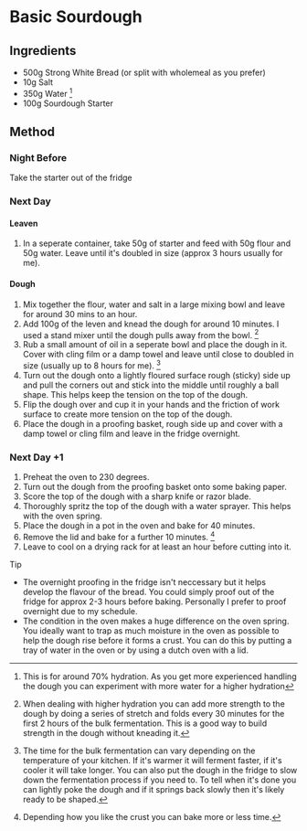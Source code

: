 # Basic Sourdough

## Ingredients
* 500g Strong White Bread (or split with wholemeal as you prefer)
* 10g Salt
* 350g Water [^1]
* 100g Sourdough Starter

## Method

### Night Before
Take the starter out of the fridge

### Next Day
#### Leaven
1. In a seperate container, take 50g of starter and feed with 50g flour and 50g water. Leave until it's doubled in size (approx 3 hours usually for me). 

#### Dough
1. Mix together the flour, water and salt in a large mixing bowl and leave for around 30 mins to an hour.
2. Add 100g of the leven and knead the dough for around 10 minutes. I used a stand mixer until the dough pulls away from the bowl. [^2]
3. Rub a small amount of oil in a seperate bowl and place the dough in it. Cover with cling film or a damp towel and leave until close to doubled in size (usually up to 8 hours for me). [^3]
4. Turn out the dough onto a lightly floured surface rough (sticky) side up and pull the corners out and stick into the middle until roughly a ball shape. This helps keep the tension on the top of the dough.
5. Flip the dough over and cup it in your hands and the friction of work surface to create more tension on the top of the dough.
6. Place the dough in a proofing basket, rough side up and cover with a damp towel or cling film and leave in the fridge overnight.

### Next Day +1
1. Preheat the oven to 230 degrees.
2. Turn out the dough from the proofing basket onto some baking paper.
3. Score the top of the dough with a sharp knife or razor blade.
4. Thoroughly spritz the top of the dough with a water sprayer. This helps with the oven spring.
5. Place the dough in a pot in the oven and bake for 40 minutes.
6. Remove the lid and bake for a further 10 minutes. [^4]
7. Leave to cool on a drying rack for at least an hour before cutting into it.

> [!TIP]
> - The overnight proofing in the fridge isn't neccessary but it helps develop the flavour of the bread. You could simply proof out of the fridge for approx 2-3 hours before baking. Personally I prefer to proof overnight due to my schedule.
> - The condition in the oven makes a huge difference on the oven spring. You ideally want to trap as much moisture in the oven as possible to help the dough rise before it forms a crust. You can do this by putting a tray of water in the oven or by using a dutch oven with a lid.

[^1]: This is for around 70% hydration. As you get more experienced handling the dough you can experiment with more water for a higher hydration
[^2]: When dealing with higher hydration you can add more strength to the dough by doing a series of stretch and folds every 30 minutes for the first 2 hours of the bulk fermentation. This is a good way to build strength in the dough without kneading it.
[^3]: The time for the bulk fermentation can vary depending on the temperature of your kitchen. If it's warmer it will ferment faster, if it's cooler it will take longer. You can also put the dough in the fridge to slow down the fermentation process if you need to. To tell when it's done you can lightly poke the dough and if it springs back slowly then it's likely ready to be shaped.
[^4]: Depending how you like the crust you can bake more or less time.

